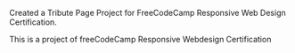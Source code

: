 Created a Tribute Page Project for FreeCodeCamp Responsive Web Design Certification.

This is a project of freeCodeCamp Responsive Webdesign Certification

